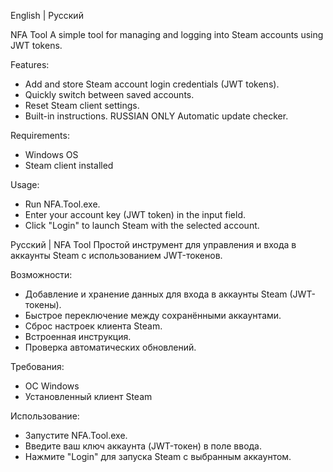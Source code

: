 English | Русский

NFA Tool
A simple tool for managing and logging into Steam accounts using JWT tokens.


Features:
 - Add and store Steam account login credentials (JWT tokens).
 - Quickly switch between saved accounts.
 - Reset Steam client settings.
 - Built-in instructions. RUSSIAN ONLY
Automatic update checker.

Requirements:
 - Windows OS
 - Steam client installed

Usage:
 - Run NFA.Tool.exe.
 - Enter your account key (JWT token) in the input field.
 - Click "Login" to launch Steam with the selected account.


Русский | 
NFA Tool
Простой инструмент для управления и входа в аккаунты Steam с использованием JWT-токенов.


Возможности:
 - Добавление и хранение данных для входа в аккаунты Steam (JWT-токены).
 - Быстрое переключение между сохранёнными аккаунтами.
 - Сброс настроек клиента Steam.
 - Встроенная инструкция.
 - Проверка автоматических обновлений.

Требования:
 - ОС Windows
 - Установленный клиент Steam

Использование:
 - Запустите NFA.Tool.exe.
 - Введите ваш ключ аккаунта (JWT-токен) в поле ввода.
 - Нажмите "Login" для запуска Steam с выбранным аккаунтом.
